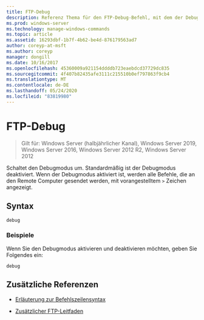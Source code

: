 ```yaml
---
title: FTP-Debug
description: Referenz Thema für den FTP-Debug-Befehl, mit dem der Debugmodus gewechselt wird.
ms.prod: windows-server
ms.technology: manage-windows-commands
ms.topic: article
ms.assetid: 16293dbf-1b7f-4b62-be4d-876179563ad7
author: coreyp-at-msft
ms.author: coreyp
manager: dongill
ms.date: 10/16/2017
ms.openlocfilehash: 45360009a921154ddddb723eaebdcd37729dc835
ms.sourcegitcommit: 4f407b82435afe3111c215510b0ef797863f9cb4
ms.translationtype: MT
ms.contentlocale: de-DE
ms.lasthandoff: 05/24/2020
ms.locfileid: "83819980"
---
```

# <a name="ftp-debug"></a>FTP-Debug

> Gilt für: Windows Server (halbjährlicher Kanal), Windows Server 2019, Windows Server 2016, Windows Server 2012 R2, Windows Server 2012

Schaltet den Debugmodus um. Standardmäßig ist der Debugmodus deaktiviert. Wenn der Debugmodus aktiviert ist, werden alle Befehle, die an den Remote Computer gesendet werden, mit vorangestelltem `>` Zeichen angezeigt.

## <a name="syntax"></a>Syntax

```
debug
```

### <a name="examples"></a>Beispiele

Wenn Sie den Debugmodus aktivieren und deaktivieren möchten, geben Sie Folgendes ein:

```
debug
```

## <a name="additional-references"></a>Zusätzliche Referenzen

- [Erläuterung zur Befehlszeilensyntax](command-line-syntax-key.md)

- [Zusätzlicher FTP-Leitfaden](https://docs.microsoft.com/previous-versions/orphan-topics/ws.10/cc756013(v=ws.10))
